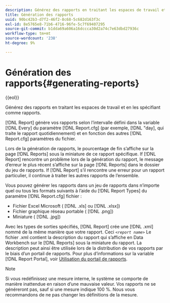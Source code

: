 ```yaml
---
description: Générez des rapports en traitant les espaces de travail et en les spécifiant comme rapports.
title: Génération des rapports
uuid: 90bc42b3-d7f2-46f2-8c68-5c682d163f3c
exl-id: 8e5765e8-71b6-4716-96fe-5c7f69407295
source-git-commit: b1dda69a606a16dccca30d2a74c7e63dbd27936c
workflow-type: tm+mt
source-wordcount: '238'
ht-degree: 9%

---
```


# Génération des rapports{#generating-reports}

{{eol}}

Générez des rapports en traitant les espaces de travail et en les spécifiant comme rapports.

[!DNL Report] génère vos rapports selon l’intervalle défini dans la variable [!DNL Every] du paramètre [!DNL Report.cfg] (par exemple, [!DNL "day], qui traite le rapport quotidiennement) et en fonction des autres [!DNL Report.cfg] paramètres du fichier.

Lors de la génération de rapports, le pourcentage de fin s’affiche sur la page [!DNL Reports] sous la miniature de ce rapport spécifique. If [!DNL Report] rencontre un problème lors de la génération du rapport, le message d’erreur le plus récent s’affiche sur la page [!DNL Reports] dans le dossier du jeu de rapports. If [!DNL Report] s’il rencontre une erreur pour un rapport particulier, il continue à traiter les autres rapports de l’ensemble.

Vous pouvez générer les rapports dans un jeu de rapports dans n’importe quel ou tous les formats suivants à l’aide du [!DNL Report Types] du paramètre [!DNL Report.cfg] fichier :

* Fichier Excel Microsoft ( [!DNL .xls] ou [!DNL .xlsx])
* Fichier graphique réseau portable ( [!DNL .png])
* Miniature ( [!DNL .jpg])

Avec les types de sorties spécifiés, [!DNL Report] crée une [!DNL .xml] nommé de la même manière que votre rapport. Ceci *`<report name>`* Le fichier .xml contient la description du rapport qui s’affiche en Data Workbench sur le [!DNL Reports] sous la miniature du rapport. La description peut ainsi être utilisée lors de la distribution de vos rapports par le biais d’un portail de rapports. Pour plus d’informations sur la variable [!DNL Report Portal], voir [Utilisation du portail de rapports](../../home/c-rpt-oview/c-rpt-portal/c-rpt-portal.md#concept-f692210cad494c00865dbf325eb5ed35).

>[!NOTE]
>
>Si vous redéfinissez une mesure interne, le système se comporte de manière inattendue en raison d’une mauvaise valeur. Vos rapports ne se généreront pas, sauf si une mesure indique 100 %. Nous vous recommandons de ne pas changer les définitions de la mesure.
